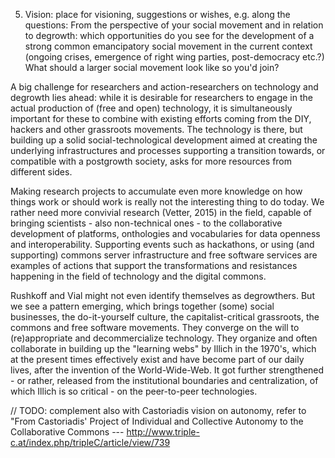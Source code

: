 5. Vision: place for visioning, suggestions or wishes, e.g. along the questions: From the perspective of your social movement and in relation to degrowth: which opportunities do you see for the development of a strong common emancipatory social movement in the current context (ongoing crises, emergence of right wing parties, post-democracy etc.?) What should a larger social movement look like so you'd join?


A big challenge for researchers and action-researchers on technology and degrowth lies ahead: while it is desirable for researchers to engage in the actual production of (free and open) technology, it is simultaneously important for these to combine with existing efforts coming from the DIY, hackers and other grassroots movements. The technology is there, but building up a solid social-technological development aimed at creating the underlying infrastructures and processes supporting a transition towards, or compatible with a postgrowth society, asks for more resources from different sides. 

Making research projects to accumulate even more knowledge on how things work or should work is really not the interesting thing to do today. We rather need more convivial research (Vetter, 2015) in the field, capable of bringing scientists - also non-technical ones - to the collaborative development of platforms, onthologies and vocabularies for data openness and interoperability. Supporting events such as hackathons, or using (and supporting) commons server infrastructure and free software services are examples of actions that support the transformations and resistances happening in the field of technology and the digital commons.

Rushkoff and Vial might not even identify themselves as degrowthers. But we see a pattern emerging, which brings together (some) social businesses, the do-it-yourself culture, the capitalist-critical grassroots, the commons and free software movements. They converge on the will to (re)appropriate and decommercialize technology. They organize and often collaborate in building up the "learning webs" by Illich in the 1970's, which at the present times effectively exist and have become part of our daily lives, after the invention of the World-Wide-Web. It got further strengthened - or rather, released from the institutional boundaries and centralization, of which Illich is so critical - on the peer-to-peer technologies.

// TODO: complement also with Castoriadis vision on autonomy, refer to "From Castoriadis' Project of Individual and Collective Autonomy to the Collaborative Commons --- http://www.triple-c.at/index.php/tripleC/article/view/739


